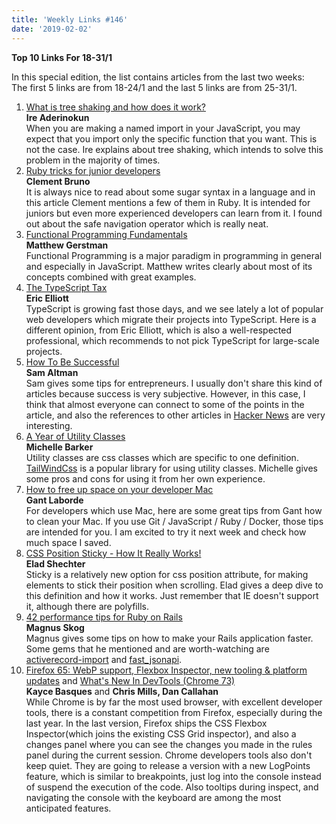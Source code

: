 ```yaml
---
title: 'Weekly Links #146'
date: '2019-02-02'
---
```


**Top 10 Links For 18-31/1**

In this special edition, the list contains articles from the last two weeks:  
The first 5 links are from 18-24/1 and the last 5 links are from 25-31/1.

1. [What is tree shaking and how does it work?](https://bitsofco.de/what-is-tree-shaking/)  
    **Ire Aderinokun**  
   When you are making a named import in your JavaScript, you may expect that you import only the specific function that you want. This is not the case. Ire explains about tree shaking, which intends to solve this problem in the majority of times.
2. [Ruby tricks for junior developers](https://drivy.engineering/ruby-tricks-for-junior-devs/)  
    **Clement Bruno**  
   It is always nice to read about some sugar syntax in a language and in this article Clement mentions a few of them in Ruby. It is intended for juniors but even more experienced developers can learn from it. I found out about the safe navigation operator which is really neat.
3. [Functional Programming Fundamentals](https://www.matthewgerstman.com/functional-programming-fundamentals/)  
    **Matthew Gerstman**  
   Functional Programming is a major paradigm in programming in general and especially in JavaScript. Matthew writes clearly about most of its concepts combined with great examples.
4. [The TypeScript Tax](https://medium.com/javascript-scene/the-typescript-tax-132ff4cb175b)  
    **Eric Elliott**  
   TypeScript is growing fast those days, and we see lately a lot of popular web developers which migrate their projects into TypeScript. Here is a different opinion, from Eric Elliott, which is also a well-respected professional, which recommends to not pick TypeScript for large-scale projects.
5. [How To Be Successful](http://blog.samaltman.com/how-to-be-successful)  
   **Sam Altman**  
    Sam gives some tips for entrepreneurs. I usually don't share this kind of articles because success is very subjective. However, in this case, I think that almost everyone can connect to some of the points in the article, and also the references to other articles in [Hacker News](https://news.ycombinator.com/item?id=18992914) are very interesting.
6. [A Year of Utility Classes](https://css-irl.info/a-year-of-utility-classes/)  
    **Michelle Barker**  
   Utility classes are css classes which are specific to one definition. [TailWindCss](https://github.com/tailwindcss/tailwindcss) is a popular library for using utility classes. Michelle gives some pros and cons for using it from her own experience.
7. [How to free up space on your developer Mac](https://medium.freecodecamp.org/how-to-free-up-space-on-your-developer-mac-f542f66ddfb)  
    **Gant Laborde**  
   For developers which use Mac, here are some great tips from Gant how to clean your Mac. If you use Git / JavaScript / Ruby / Docker, those tips are intended for you. I am excited to try it next week and check how much space I saved.
8. [CSS Position Sticky - How It Really Works!](https://medium.com/@elad/css-position-sticky-how-it-really-works-54cd01dc2d46)  
    **Elad Shechter**  
   Sticky is a relatively new option for css position attribute, for making elements to stick their position when scrolling. Elad gives a deep dive to this definition and how it works. Just remember that IE doesn't support it, although there are polyfills.
9. [42 performance tips for Ruby on Rails](https://www.mskog.com/posts/42-performance-tips-for-ruby-on-rails/)  
    **Magnus Skog**  
   Magnus gives some tips on how to make your Rails application faster. Some gems that he mentioned and are worth-watching are [activerecord-import](https://github.com/zdennis/activerecord-import) and [fast_jsonapi](https://github.com/Netflix/fast_jsonapi).
10. [Firefox 65: WebP support, Flexbox Inspector, new tooling & platform updates](https://hacks.mozilla.org/2019/01/firefox-65-webp-flexbox-inspector-new-tooling/) and [What's New In DevTools (Chrome 73)](https://developers.google.com/web/updates/2019/01/devtools)  
    **Kayce Basques** and **Chris Mills, Dan Callahan**  
    While Chrome is by far the most used browser, with excellent developer tools, there is a constant competition from Firefox, especially during the last year. In the last version, Firefox ships the CSS Flexbox Inspector(which joins the existing CSS Grid inspector), and also a changes panel where you can see the changes you made in the rules panel during the current session. Chrome developers tools also don't keep quiet. They are going to release a version with a new LogPoints feature, which is similar to breakpoints, just log into the console instead of suspend the execution of the code. Also tooltips during inspect, and navigating the console with the keyboard are among the most anticipated features.
